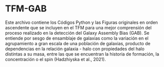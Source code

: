 # TFM-GAB
Este archivo contiene los Códigos Python y las Figuras originales en orden ascendente que se incluyen en el TFM para una mejor comprensión del proceso realizado en la detección del Galaxy Assembly Bias (GAB). Se entiende por sesgo de ensamblaje de galaxias como la variación en el agrupamiento a gran escala de una población de galaxias, producto de dependencias en la relación galaxia - halo con propiedades del halo distintas a su masa, entre las que se encuentran la historia de formación, la concentración o el spin (Hadzhiyska et al., 2021).
